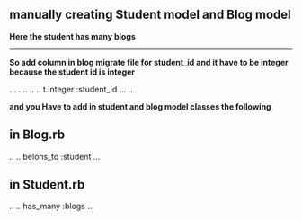 
## manually creating Student model and Blog model
**Here the student has many blogs**
****
**So add column in blog migrate file for student_id and it have to be integer because the student id is integer**

.
.
.
..
..
..
t.integer :student_id
...
..

**and you Have to add in student and blog model classes the following**

## in Blog.rb
..
..
belons_to :student
...

## in Student.rb
..
..
has_many :blogs
...